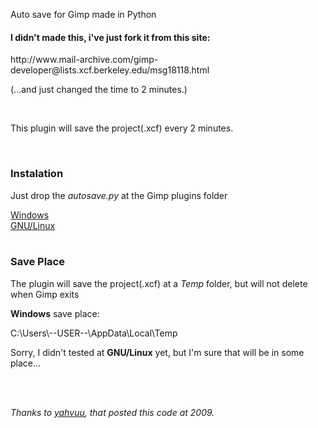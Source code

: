 
<p>Auto save for Gimp made in Python</p>
<p><h4>I didn't made this, i've just fork it from this site:</h4>
http://www.mail-archive.com/gimp-developer@lists.xcf.berkeley.edu/msg18118.html
<p>(...and just changed the time to 2 minutes.)</p>
<br />
<p>This plugin will save the project(.xcf) every 2 minutes.<br/></p>
<br />
<p><h3>Instalation</h3><p>
<p>Just drop the <i>autosave.py</i> at the Gimp plugins folder</p>
<a title="Wiki for Windows install place" href="https://en.wikibooks.org/wiki/GIMP/Installing_Plugins#Windows">Windows</a><br />
<a tittle="Wiki for GNU/Linux install place" href="https://en.wikibooks.org/wiki/GIMP/Installing_Plugins#GNU.2FLinux">GNU/Linux</a>
<br />
<br />
<p><h3>Save Place</h3></p>
<p>The plugin will save the project(.xcf) at a <i>Temp</i> folder, but will not delete when Gimp exits</p>
<p><b>Windows</b> save place:</p>
<p>C:\Users\--USER--\AppData\Local\Temp</p>
<p>Sorry, I didn't tested at <b>GNU/Linux</b> yet, but I'm sure that will be in some place...</p>
<br />
<br />
<p><i>Thanks to <a href="http://www.mail-archive.com/search?l=gimp-developer@lists.xcf.berkeley.edu&q=from:%22yahvuu%22">yahvuu</a>, that posted this code at 2009.</i></p>
